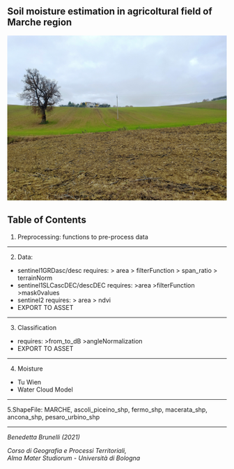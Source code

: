 ## Soil moisture estimation in agricoltural field of Marche region


![image](https://github.com/benedettabb/agricolture-moisture-Marche/blob/f7cf75604f8a211d90f73f504ae89c8090657450/MARCHE/img.jpg)


## Table of Contents
1. Preprocessing: functions to pre-process data
***
2. Data: 
* sentinel1GRDasc/desc requires:
      > area
      > filterFunction
      > span_ratio
      > terrainNorm
 * sentinel1SLCascDEC/descDEC requires:
       >area
       >filterFunction
       >mask0values
* sentinel2 requires:
       > area
       > ndvi
* EXPORT TO ASSET
***
 3. Classification 
  * requires: >from_to_dB >angleNormalization
* EXPORT TO ASSET
***
 4. Moisture
   * Tu Wien
   * Water Cloud Model
***
 5.ShapeFile: MARCHE, ascoli_piceino_shp, fermo_shp, macerata_shp, ancona_shp, pesaro_urbino_shp
***

*Benedetta Brunelli (2021)*

*Corso di Geografia e Processi Territoriali,*                                                                                                                      
*Alma Mater Studiorum - Università di Bologna*
